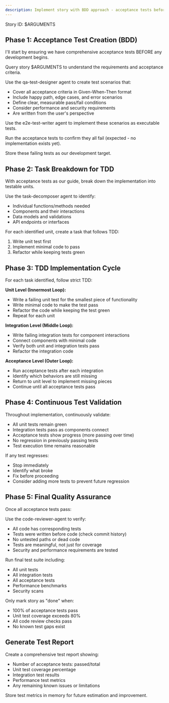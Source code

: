 ```yaml
---
description: Implement story with BDD approach - acceptance tests before any code
---
```

Story ID: $ARGUMENTS

## Phase 1: Acceptance Test Creation (BDD)

I'll start by ensuring we have comprehensive acceptance tests BEFORE any development begins.

Query story $ARGUMENTS to understand the requirements and acceptance criteria.

Use the qa-test-designer agent to create test scenarios that:
- Cover all acceptance criteria in Given-When-Then format
- Include happy path, edge cases, and error scenarios
- Define clear, measurable pass/fail conditions
- Consider performance and security requirements
- Are written from the user's perspective

Use the e2e-test-writer agent to implement these scenarios as executable tests.

Run the acceptance tests to confirm they all fail (expected - no implementation exists yet).

Store these failing tests as our development target.

## Phase 2: Task Breakdown for TDD

With acceptance tests as our guide, break down the implementation into testable units.

Use the task-decomposer agent to identify:
- Individual functions/methods needed
- Components and their interactions
- Data models and validations
- API endpoints or interfaces

For each identified unit, create a task that follows TDD:
1. Write unit test first
2. Implement minimal code to pass
3. Refactor while keeping tests green

## Phase 3: TDD Implementation Cycle

For each task identified, follow strict TDD:

**Unit Level (Innermost Loop):**
- Write a failing unit test for the smallest piece of functionality
- Write minimal code to make the test pass
- Refactor the code while keeping the test green
- Repeat for each unit

**Integration Level (Middle Loop):**
- Write failing integration tests for component interactions
- Connect components with minimal code
- Verify both unit and integration tests pass
- Refactor the integration code

**Acceptance Level (Outer Loop):**
- Run acceptance tests after each integration
- Identify which behaviors are still missing
- Return to unit level to implement missing pieces
- Continue until all acceptance tests pass

## Phase 4: Continuous Test Validation

Throughout implementation, continuously validate:
- All unit tests remain green
- Integration tests pass as components connect
- Acceptance tests show progress (more passing over time)
- No regression in previously passing tests
- Test execution time remains reasonable

If any test regresses:
- Stop immediately
- Identify what broke
- Fix before proceeding
- Consider adding more tests to prevent future regression

## Phase 5: Final Quality Assurance

Once all acceptance tests pass:

Use the code-reviewer-agent to verify:
- All code has corresponding tests
- Tests were written before code (check commit history)
- No untested paths or dead code
- Tests are meaningful, not just for coverage
- Security and performance requirements are tested

Run final test suite including:
- All unit tests
- All integration tests
- All acceptance tests
- Performance benchmarks
- Security scans

Only mark story as "done" when:
- 100% of acceptance tests pass
- Unit test coverage exceeds 80%
- All code review checks pass
- No known test gaps exist

## Generate Test Report

Create a comprehensive test report showing:
- Number of acceptance tests: passed/total
- Unit test coverage percentage
- Integration test results
- Performance test metrics
- Any remaining known issues or limitations

Store test metrics in memory for future estimation and improvement.